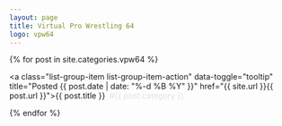 ```yaml
---
layout: page
title: Virtual Pro Wrestling 64
logo: vpw64
---
```


<div class="list-group">

{% for post in site.categories.vpw64 %}

<a class="list-group-item list-group-item-action" data-toggle="tooltip" title="Posted {{ post.date | date: "%-d %B %Y" }}" href="{{ site.url }}{{ post.url }}">{{ post.title }}&nbsp;&nbsp;<span style="color: #dee2e6">#{{ post.category }}</span></a>

{% endfor %}

</div>





